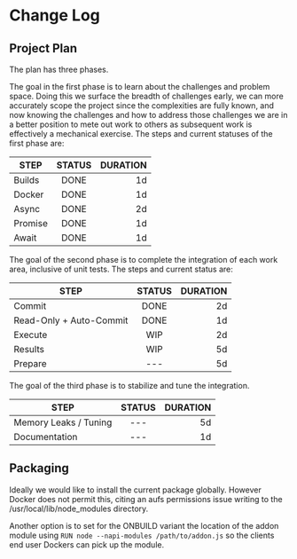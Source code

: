 # Change Log

## Project Plan

The plan has three phases.

The goal in the first phase is to learn about the challenges and problem space.
Doing this we surface the breadth of challenges early, we can more accurately
scope the project since the complexities are fully known, and now knowing the
challenges and how to address those challenges we are in a better position to
mete out work to others as subsequent work is effectively a mechanical exercise.
The steps and current statuses of the first phase are:

|   STEP  |   STATUS  |  DURATION |
|---------|:-------------:|------:|
| Builds  | DONE | 1d |
| Docker  | DONE | 1d |
| Async   | DONE | 2d |
| Promise | DONE | 1d |
| Await   | DONE | 1d |

The goal of the second phase is to complete the integration of each work area,
inclusive of unit tests. The steps and current status are:

|   STEP  |   STATUS  |  DURATION |
|---------|:-------------:|------:|
| Commit        | DONE | 2d |
| Read-Only + Auto-Commit        | DONE | 1d |
| Execute       | WIP | 2d |
| Results       | WIP | 5d |
| Prepare       | --- | 5d |

The goal of the third phase is to stabilize and tune the integration.

|   STEP  |   STATUS  |  DURATION |
|---------|:-------------:|------:|
| Memory Leaks / Tuning  | --- | 5d |
| Documentation | --- | 1d |

## Packaging

Ideally we would like to install the current package globally. However
Docker does not permit this, citing an aufs permissions issue writing
to the /usr/local/lib/node_modules directory.

Another option is to set for the ONBUILD variant the location of the
addon module using `RUN node --napi-modules /path/to/addon.js` so the
clients end user Dockers can pick up the module.
